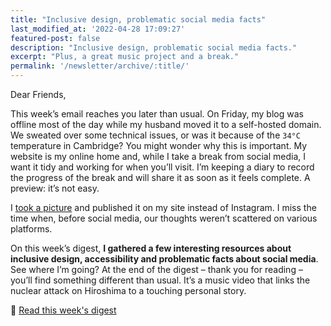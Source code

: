 ```yaml
---
title: "Inclusive design, problematic social media facts"
last_modified_at: '2022-04-28 17:09:27'
featured-post: false
description: "Inclusive design, problematic social media facts."
excerpt: "Plus, a great music project and a break."
permalink: '/newsletter/archive/:title/'
---
```

Dear Friends,

This week’s email reaches you later than usual. On Friday, my blog was offline most of the day while my husband moved it to a self-hosted domain. We sweated over some technical issues, or was it because of the <code>34&deg;C</code> temperature in Cambridge? You might wonder why this is important. My website is my online home and, while I take a break from social media, I want it tidy and working for when you’ll visit. I’m keeping a diary to record the progress of the break and will share it as soon as it feels complete. A preview: it’s not easy. 

I [took a picture](https://silviamaggidesign.com/photography/today-i-saw/) and published it on my site instead of Instagram. I miss the time when, before social media, our thoughts weren’t scattered on various platforms. 

On this week’s digest, **I gathered a few interesting resources about inclusive design, accessibility and problematic facts about social media**. See where I’m going? At the end of the digest – thank you for reading – you’ll find something different than usual. It’s a music video that links the nuclear attack on Hiroshima to a touching personal story.

<p class="detached">🔗 <a href="https://silviamaggidesign.com/design-digested/inclusive-design/">Read this week's digest</a></p>